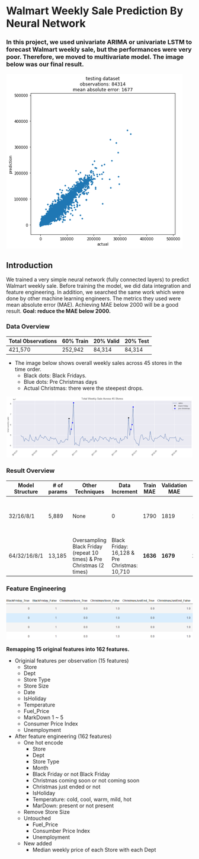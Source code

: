 # Walmart Weekly Sale Prediction By Neural Network

### In this project, we used univariate ARIMA or univariate LSTM to forecast Walmart weekly sale, but the performances were very poor. Therefore, we moved to multivariate model. The image below was our final result.

![Final Result](https://github.com/shuxg2017/Walmart-weekly-sale-prediction-by-MLP/blob/master/results/result.png)

## Introduction

We trained a very simple neural network (fully connected layers) to predict Walmart weekly sale. Before training the model, we did data integration and feature engineering. In addition, we searched the same work which were done by other machine learning engineers. The metrics they used were mean absolute error (MAE). Achieving MAE below 2000 will be a good result.
 **Goal: reduce the MAE below 2000.**

### Data Overview

Total Observations | 60% Train | 20% Valid | 20% Test
-------------------|-----------|-----------|----------
421,570 | 252,942 | 84,314 | 84,314

- The image below shows overall weekly sales across 45 stores in the time order.
  - Black dots: Black Fridays.
  - Blue dots: Pre Christmas days
  - Actual Christmas: there were the steepest drops.

![TimeSeries](https://github.com/shuxg2017/Walmart-weekly-sale-prediction-by-MLP/blob/master/results/Overall_Weekly_Sale.png)

### Result Overview

Model Structure | # of params | Other Techniques | Data Increment | Train MAE | Validation MAE | Test MAE | Result
----------------|-------------|------------------|----------------|-----------|----------------|----------|--------
32/16/8/1 | 5,889 | None | 0 | 1790 | 1819 | 1811 | Poor performance on Black Friday and Pre Christmas
64/32/16/8/1 | 13,185 | Oversampling Black Friday (repeat 10 times) & Pre Christmas (2 times) | Black Friday: 16,128 & Pre Christmas: 10,710 | **1636** | **1679** | **1677** | Best MAE, no overfitting


### Feature Engineering

![EncodedSpecialDays](https://github.com/shuxg2017/Walmart-weekly-sale-prediction-by-MLP/blob/master/results/OneHotEncodeExample.png)

**Remapping 15 original features into 162 features.**

- Originial features per observation (15 features)
  - Store
  - Dept
  - Store Type
  - Store Size
  - Date
  - IsHoliday
  - Temperature
  - Fuel_Price
  - MarkDown 1 ~ 5 
  - Consumer Price Index
  - Unemployment
- After feature engineering (162 features)
  - One hot encode
    - Store
    - Dept
    - Store Type
    - Month
    - Black Friday or not Black Friday
    - Christmas coming soon or not coming soon
    - Christmas just ended or not
    - IsHoliday
    - Temperature: cold, cool, warm, mild, hot
    - MarDown: present or not present
  - Remove Store Size
  - Untouched
    - Fuel_Price
    - Consumber Price Index
    - Unemployment
  - New added
    - Median weekly price of each Store with each Dept
